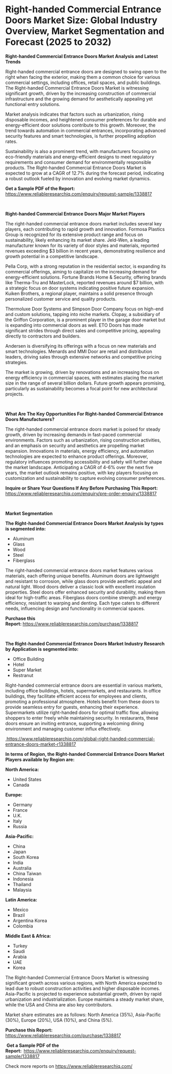 <p><h1>Right-handed Commercial Entrance Doors Market Size: Global Industry Overview, Market Segmentation and Forecast (2025 to 2032)</h1></p><p><strong>Right-handed Commercial Entrance Doors Market Analysis and Latest Trends</strong></p>
<p><p>Right-handed commercial entrance doors are designed to swing open to the right when facing the exterior, making them a common choice for various commercial settings, including offices, retail spaces, and public buildings. The Right-handed Commercial Entrance Doors Market is witnessing significant growth, driven by the increasing construction of commercial infrastructure and the growing demand for aesthetically appealing yet functional entry solutions. </p><p>Market analysis indicates that factors such as urbanization, rising disposable incomes, and heightened consumer preferences for durable and energy-efficient door solutions contribute to this growth. Moreover, the trend towards automation in commercial entrances, incorporating advanced security features and smart technologies, is further propelling adoption rates. </p><p>Sustainability is also a prominent trend, with manufacturers focusing on eco-friendly materials and energy-efficient designs to meet regulatory requirements and consumer demand for environmentally responsible products. The Right-handed Commercial Entrance Doors Market is expected to grow at a CAGR of 12.7% during the forecast period, indicating a robust outlook fueled by innovation and evolving market dynamics.</p></p>
<p><strong>Get a Sample PDF of the Report:&nbsp;</strong> <a href="https://www.reliableresearchiq.com/enquiry/request-sample/1338817?utm_campaign=1088&utm_medium=2&utm_source=Github&utm_content=ia&utm_term=08012025&utm_id=right-handed-commercial-entrance-doors">https://www.reliableresearchiq.com/enquiry/request-sample/1338817</a></p>
<p>&nbsp;</p>
<p><strong>Right-handed Commercial Entrance Doors Major Market Players</strong></p>
<p><p>The right-handed commercial entrance doors market includes several key players, each contributing to rapid growth and innovation. Formosa Plastics Group is recognized for its extensive product range and focus on sustainability, likely enhancing its market share. Jeld-Wen, a leading manufacturer known for its variety of door styles and materials, reported revenues exceeding $3 billion in recent years, demonstrating resilience and growth potential in a competitive landscape.</p><p>Pella Corp, with a strong reputation in the residential sector, is expanding its commercial offerings, aiming to capitalize on the increasing demand for energy-efficient solutions. Fortune Brands Home & Security, offering brands like Therma-Tru and MasterLock, reported revenues around $7 billion, with a strategic focus on door systems indicating positive future expansion. Kuiken Brothers, a regional player, maintains a solid presence through personalized customer service and quality products.</p><p>Thermoluxe Door Systems and Simpson Door Company focus on high-end and custom solutions, tapping into niche markets. Clopay, a subsidiary of the Griffon Corporation, is a prominent player in the garage door market but is expanding into commercial doors as well. ETO Doors has made significant strides through direct sales and competitive pricing, appealing directly to contractors and builders.</p><p>Andersen is diversifying its offerings with a focus on new materials and smart technologies. Menards and MMI Door are retail and distribution leaders, driving sales through extensive networks and competitive pricing strategies. </p><p>The market is growing, driven by renovations and an increasing focus on energy efficiency in commercial spaces, with estimates placing the market size in the range of several billion dollars. Future growth appears promising, particularly as sustainability becomes a focal point for new architectural projects.</p></p>
<p>&nbsp;</p>
<p><strong>What Are The Key Opportunities For Right-handed Commercial Entrance Doors Manufacturers?</strong></p>
<p><p>The right-handed commercial entrance doors market is poised for steady growth, driven by increasing demands in fast-paced commercial environments. Factors such as urbanization, rising construction activities, and an emphasis on security and aesthetics are propelling market expansion. Innovations in materials, energy efficiency, and automation technologies are expected to enhance product offerings. Moreover, regulatory influences promoting accessibility and safety will further shape the market landscape. Anticipating a CAGR of 4-6% over the next five years, the market outlook remains positive, with key players focusing on customization and sustainability to capture evolving consumer preferences.</p></p>
<p><strong>Inquire or Share Your Questions If Any Before Purchasing This Report:</strong> <a href="https://www.reliableresearchiq.com/enquiry/pre-order-enquiry/1338817?utm_campaign=1088&utm_medium=2&utm_source=Github&utm_content=ia&utm_term=08012025&utm_id=right-handed-commercial-entrance-doors">https://www.reliableresearchiq.com/enquiry/pre-order-enquiry/1338817</a></p>
<p>&nbsp;</p>
<p><strong>Market Segmentation</strong></p>
<p><strong>The Right-handed Commercial Entrance Doors Market Analysis by types is segmented into:</strong></p>
<p><ul><li>Aluminum</li><li>Glass</li><li>Wood</li><li>Steel</li><li>Fiberglass</li></ul></p>
<p><p>The right-handed commercial entrance doors market features various materials, each offering unique benefits. Aluminum doors are lightweight and resistant to corrosion, while glass doors provide aesthetic appeal and natural light. Wood doors deliver a classic look with excellent insulation properties. Steel doors offer enhanced security and durability, making them ideal for high-traffic areas. Fiberglass doors combine strength and energy efficiency, resistant to warping and denting. Each type caters to different needs, influencing design and functionality in commercial spaces.</p></p>
<p><strong>Purchase this Report:&nbsp;</strong><a href="https://www.reliableresearchiq.com/purchase/1338817?utm_campaign=1088&utm_medium=2&utm_source=Github&utm_content=ia&utm_term=08012025&utm_id=right-handed-commercial-entrance-doors">https://www.reliableresearchiq.com/purchase/1338817</a></p>
<p>&nbsp;</p>
<p><strong>The Right-handed Commercial Entrance Doors Market Industry Research by Application is segmented into:</strong></p>
<p><ul><li>Office Building</li><li>Hotel</li><li>Super Market</li><li>Restranut</li></ul></p>
<p><p>Right-handed commercial entrance doors are essential in various markets, including office buildings, hotels, supermarkets, and restaurants. In office buildings, they facilitate efficient access for employees and clients, promoting a professional atmosphere. Hotels benefit from these doors to provide seamless entry for guests, enhancing their experience. Supermarkets utilize right-handed doors for optimal traffic flow, allowing shoppers to enter freely while maintaining security. In restaurants, these doors ensure an inviting entrance, supporting a welcoming dining environment and managing customer influx effectively.</p></p>
<p><a href="https://www.reliableresearchiq.com/global-right-handed-commercial-entrance-doors-market-r1338817?utm_campaign=1088&utm_medium=2&utm_source=Github&utm_content=ia&utm_term=08012025&utm_id=right-handed-commercial-entrance-doors">&nbsp;https://www.reliableresearchiq.com/global-right-handed-commercial-entrance-doors-market-r1338817</a></p>
<p><strong>In terms of Region, the Right-handed Commercial Entrance Doors Market Players available by Region are:</strong></p>
<p>
    <p> <strong> North America: </strong>
        <ul>
            <li>United States</li>
            <li>Canada</li>
        </ul>
        </p> 
    <p> <strong> Europe: </strong>
        <ul>
            <li>Germany</li>
            <li>France</li>
            <li>U.K.</li>
            <li>Italy</li>
            <li>Russia</li>
        </ul>
        </p> 
    <p> <strong> Asia-Pacific: </strong>
        <ul>
            <li>China</li>
            <li>Japan</li>
            <li>South Korea</li>
            <li>India</li>
            <li>Australia</li>
            <li>China Taiwan</li>
            <li>Indonesia</li>
            <li>Thailand</li>
            <li>Malaysia</li>
        </ul>
        </p> 
    <p> <strong> Latin America: </strong>
        <ul>
            <li>Mexico</li>
            <li>Brazil</li>
            <li>Argentina Korea</li>
            <li>Colombia</li>
        </ul>
        </p> 
    <p> <strong> Middle East & Africa: </strong>
        <ul>
            <li>Turkey</li>
            <li>Saudi</li>
            <li>Arabia</li>
            <li>UAE</li>
            <li>Korea</li>
        </ul>
    </p>
    </p>
<p><p>The Right-handed Commercial Entrance Doors Market is witnessing significant growth across various regions, with North America expected to lead due to robust construction activities and higher disposable incomes. Asia-Pacific is projected to experience substantial growth, driven by rapid urbanization and industrialization. Europe maintains a steady market share, while the USA and China are also key contributors. </p><p>Market share estimates are as follows: North America (35%), Asia-Pacific (30%), Europe (20%), USA (10%), and China (5%).</p></p>
<p><strong>Purchase this Report: </strong><a href="https://www.reliableresearchiq.com/purchase/1338817?utm_campaign=1088&utm_medium=2&utm_source=Github&utm_content=ia&utm_term=08012025&utm_id=right-handed-commercial-entrance-doors">https://www.reliableresearchiq.com/purchase/1338817</a></p>
<p>&nbsp;<strong>Get a Sample PDF of the Report:&nbsp;&nbsp;</strong><a href="https://www.reliableresearchiq.com/enquiry/request-sample/1338817?utm_campaign=1088&utm_medium=2&utm_source=Github&utm_content=ia&utm_term=08012025&utm_id=right-handed-commercial-entrance-doors">https://www.reliableresearchiq.com/enquiry/request-sample/1338817</a></p>
<p><strong></strong></p>
<p>Check more reports on <a href="https://www.reliableresearchiq.com/?utm_campaign=1088&utm_medium=2&utm_source=Github&utm_content=ia&utm_term=08012025&utm_id=right-handed-commercial-entrance-doors">https://www.reliableresearchiq.com/</a></p>